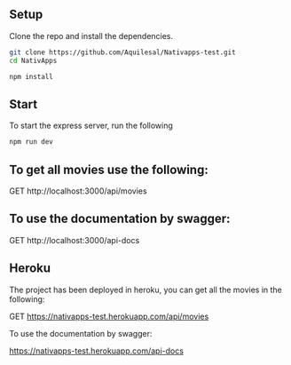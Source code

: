 ## Setup

Clone the repo and install the dependencies.

```bash
git clone https://github.com/Aquilesal/Nativapps-test.git
cd NativApps
```

```bash
npm install
```

## Start

To start the express server, run the following

```bash
npm run dev
```

## To get all movies use the following:

GET http://localhost:3000/api/movies

## To use the documentation by swagger:

GET http://localhost:3000/api-docs

## Heroku

The project has been deployed in heroku, you can get all the movies in the following:

GET https://nativapps-test.herokuapp.com/api/movies

To use the documentation by swagger:

https://nativapps-test.herokuapp.com/api-docs
